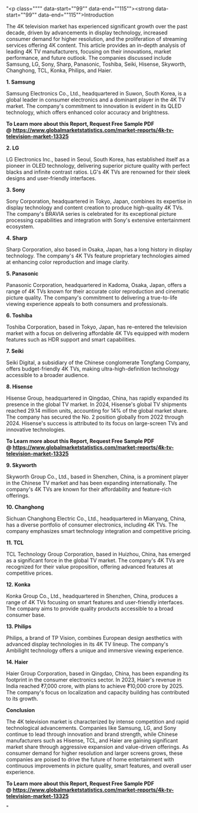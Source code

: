 "<p class="""" data-start=""99"" data-end=""115""><strong data-start=""99"" data-end=""115"">Introduction</strong></p>
<p class="""" data-start=""117"" data-end=""274""><span class=""relative -mx-px my-[-0.2rem] rounded-sm px-px py-[0.2rem]"">The 4K television market has experienced significant growth over the past decade, driven by advancements in display technology, increased consumer demand for higher resolution, and the proliferation of streaming services offering 4K content.</span> <span class=""relative -mx-px my-[-0.2rem] rounded-sm px-px py-[0.2rem]"">This article provides an in-depth analysis of leading 4K TV manufacturers, focusing on their innovations, market performance, and future outlook.</span> <span class=""relative -mx-px my-[-0.2rem] rounded-sm px-px py-[0.2rem]"">The companies discussed include Samsung, LG, Sony, Sharp, Panasonic, Toshiba, Seiki, Hisense, Skyworth, Changhong, TCL, Konka, Philips, and Haier.</span></p>
<p class="""" data-start=""276"" data-end=""290""><strong data-start=""276"" data-end=""290"">1. Samsung</strong></p>
<p class="""" data-start=""292"" data-end=""411""><span class=""relative -mx-px my-[-0.2rem] rounded-sm px-px py-[0.2rem]"">Samsung Electronics Co., Ltd., headquartered in Suwon, South Korea, is a global leader in consumer electronics and a dominant player in the 4K TV market.</span> <span class=""relative -mx-px my-[-0.2rem] rounded-sm px-px py-[0.2rem]"">The company's commitment to innovation is evident in its QLED technology, which offers enhanced color accuracy and brightness.</span></p>
<p class="""" data-start=""292"" data-end=""411""><span class=""relative -mx-px my-[-0.2rem] rounded-sm px-px py-[0.2rem]""><strong>To Learn more about this Report, Request Free Sample PDF @&nbsp;<a href=""https://www.globalmarketstatistics.com/market-reports/4k-tv-television-market-13325"">https://www.globalmarketstatistics.com/market-reports/4k-tv-television-market-13325</a></strong></span></p>
<p class="""" data-start=""413"" data-end=""422""><strong data-start=""413"" data-end=""422"">2. LG</strong></p>
<p class="""" data-start=""424"" data-end=""547""><span class=""relative -mx-px my-[-0.2rem] rounded-sm px-px py-[0.2rem]"">LG Electronics Inc., based in Seoul, South Korea, has established itself as a pioneer in OLED technology, delivering superior picture quality with perfect blacks and infinite contrast ratios.</span> <span class=""relative -mx-px my-[-0.2rem] rounded-sm px-px py-[0.2rem]"">LG's 4K TVs are renowned for their sleek designs and user-friendly interfaces.</span></p>
<p class="""" data-start=""549"" data-end=""560""><strong data-start=""549"" data-end=""560"">3. Sony</strong></p>
<p class="""" data-start=""562"" data-end=""687""><span class=""relative -mx-px my-[-0.2rem] rounded-sm px-px py-[0.2rem]"">Sony Corporation, headquartered in Tokyo, Japan, combines its expertise in display technology and content creation to produce high-quality 4K TVs.</span> <span class=""relative -mx-px my-[-0.2rem] rounded-sm px-px py-[0.2rem]"">The company's BRAVIA series is celebrated for its exceptional picture processing capabilities and integration with Sony's extensive entertainment ecosystem.</span></p>
<p class="""" data-start=""689"" data-end=""701""><strong data-start=""689"" data-end=""701"">4. Sharp</strong></p>
<p class="""" data-start=""703"" data-end=""828""><span class=""relative -mx-px my-[-0.2rem] rounded-sm px-px py-[0.2rem]"">Sharp Corporation, also based in Osaka, Japan, has a long history in display technology.</span> <span class=""relative -mx-px my-[-0.2rem] rounded-sm px-px py-[0.2rem]"">The company's 4K TVs feature proprietary technologies aimed at enhancing color reproduction and image clarity.</span></p>
<p class="""" data-start=""830"" data-end=""846""><strong data-start=""830"" data-end=""846"">5. Panasonic</strong></p>
<p class="""" data-start=""848"" data-end=""973""><span class=""relative -mx-px my-[-0.2rem] rounded-sm px-px py-[0.2rem]"">Panasonic Corporation, headquartered in Kadoma, Osaka, Japan, offers a range of 4K TVs known for their accurate color reproduction and cinematic picture quality.</span> <span class=""relative -mx-px my-[-0.2rem] rounded-sm px-px py-[0.2rem]"">The company's commitment to delivering a true-to-life viewing experience appeals to both consumers and professionals.</span></p>
<p class="""" data-start=""975"" data-end=""989""><strong data-start=""975"" data-end=""989"">6. Toshiba</strong></p>
<p class="""" data-start=""991"" data-end=""1076""><span class=""relative -mx-px my-[-0.2rem] rounded-sm px-px py-[0.2rem]"">Toshiba Corporation, based in Tokyo, Japan, has re-entered the television market with a focus on delivering affordable 4K TVs equipped with modern features such as HDR support and smart capabilities.</span></p>
<p class="""" data-start=""1078"" data-end=""1090""><strong data-start=""1078"" data-end=""1090"">7. Seiki</strong></p>
<p class="""" data-start=""1092"" data-end=""1177""><span class=""relative -mx-px my-[-0.2rem] rounded-sm px-px py-[0.2rem]"">Seiki Digital, a subsidiary of the Chinese conglomerate Tongfang Company, offers budget-friendly 4K TVs, making ultra-high-definition technology accessible to a broader audience.</span></p>
<p class="""" data-start=""1179"" data-end=""1193""><strong data-start=""1179"" data-end=""1193"">8. Hisense</strong></p>
<p class="""" data-start=""1195"" data-end=""1440""><span class=""relative -mx-px my-[-0.2rem] rounded-sm px-px py-[0.2rem]"">Hisense Group, headquartered in Qingdao, China, has rapidly expanded its presence in the global TV market.</span> <span class=""relative -mx-px my-[-0.2rem] rounded-sm px-px py-[0.2rem]"">In 2024, Hisense's global TV shipments reached 29.14 million units, accounting for 14% of the global market share.</span> <span class=""relative -mx-px my-[-0.2rem] rounded-sm px-px py-[0.2rem]"">The company has secured the No. 2 position globally from 2022 through 2024.</span> <span class=""relative -mx-px my-[-0.2rem] rounded-sm px-px py-[0.2rem]"">Hisense's success is attributed to its focus on large-screen TVs and innovative technologies.</span>&nbsp;</p>
<p class="""" data-start=""1195"" data-end=""1440""><strong>To Learn more about this Report, Request Free Sample PDF @&nbsp;<a href=""https://www.globalmarketstatistics.com/market-reports/4k-tv-television-market-13325"">https://www.globalmarketstatistics.com/market-reports/4k-tv-television-market-13325</a></strong></p>
<p class="""" data-start=""1442"" data-end=""1457""><strong data-start=""1442"" data-end=""1457"">9. Skyworth</strong></p>
<p class="""" data-start=""1459"" data-end=""1584""><span class=""relative -mx-px my-[-0.2rem] rounded-sm px-px py-[0.2rem]"">Skyworth Group Co., Ltd., based in Shenzhen, China, is a prominent player in the Chinese TV market and has been expanding internationally.</span> <span class=""relative -mx-px my-[-0.2rem] rounded-sm px-px py-[0.2rem]"">The company's 4K TVs are known for their affordability and feature-rich offerings.</span></p>
<p class="""" data-start=""1586"" data-end=""1603""><strong data-start=""1586"" data-end=""1603"">10. Changhong</strong></p>
<p class="""" data-start=""1605"" data-end=""1730""><span class=""relative -mx-px my-[-0.2rem] rounded-sm px-px py-[0.2rem]"">Sichuan Changhong Electric Co., Ltd., headquartered in Mianyang, China, has a diverse portfolio of consumer electronics, including 4K TVs.</span> <span class=""relative -mx-px my-[-0.2rem] rounded-sm px-px py-[0.2rem]"">The company emphasizes smart technology integration and competitive pricing.</span></p>
<p class="""" data-start=""1732"" data-end=""1743""><strong data-start=""1732"" data-end=""1743"">11. TCL</strong></p>
<p class="""" data-start=""1745"" data-end=""1870""><span class=""relative -mx-px my-[-0.2rem] rounded-sm px-px py-[0.2rem]"">TCL Technology Group Corporation, based in Huizhou, China, has emerged as a significant force in the global TV market.</span> <span class=""relative -mx-px my-[-0.2rem] rounded-sm px-px py-[0.2rem]"">The company's 4K TVs are recognized for their value proposition, offering advanced features at competitive prices.</span></p>
<p class="""" data-start=""1872"" data-end=""1885""><strong data-start=""1872"" data-end=""1885"">12. Konka</strong></p>
<p class="""" data-start=""1887"" data-end=""2012""><span class=""relative -mx-px my-[-0.2rem] rounded-sm px-px py-[0.2rem]"">Konka Group Co., Ltd., headquartered in Shenzhen, China, produces a range of 4K TVs focusing on smart features and user-friendly interfaces.</span> <span class=""relative -mx-px my-[-0.2rem] rounded-sm px-px py-[0.2rem]"">The company aims to provide quality products accessible to a broad consumer base.</span></p>
<p class="""" data-start=""2014"" data-end=""2029""><strong data-start=""2014"" data-end=""2029"">13. Philips</strong></p>
<p class="""" data-start=""2031"" data-end=""2156""><span class=""relative -mx-px my-[-0.2rem] rounded-sm px-px py-[0.2rem]"">Philips, a brand of TP Vision, combines European design aesthetics with advanced display technologies in its 4K TV lineup.</span> <span class=""relative -mx-px my-[-0.2rem] rounded-sm px-px py-[0.2rem]"">The company's Ambilight technology offers a unique and immersive viewing experience.</span></p>
<p class="""" data-start=""2158"" data-end=""2171""><strong data-start=""2158"" data-end=""2171"">14. Haier</strong></p>
<p class="""" data-start=""2173"" data-end=""2378""><span class=""relative -mx-px my-[-0.2rem] rounded-sm px-px py-[0.2rem]"">Haier Group Corporation, based in Qingdao, China, has been expanding its footprint in the consumer electronics sector.</span> <span class=""relative -mx-px my-[-0.2rem] rounded-sm px-px py-[0.2rem]"">In 2023, Haier's revenue in India reached ₹7,000 crore, with plans to achieve ₹10,000 crore by 2025.</span> <span class=""relative -mx-px my-[-0.2rem] rounded-sm px-px py-[0.2rem]"">The company's focus on localization and capacity building has contributed to its growth.</span></p>
<p class="""" data-start=""2380"" data-end=""2394""><strong data-start=""2380"" data-end=""2394"">Conclusion</strong></p>
<p class="""" data-start=""2396"" data-end=""2561""><span class=""relative -mx-px my-[-0.2rem] rounded-sm px-px py-[0.2rem]"">The 4K television market is characterized by intense competition and rapid technological advancements.</span> <span class=""relative -mx-px my-[-0.2rem] rounded-sm px-px py-[0.2rem]"">Companies like Samsung, LG, and Sony continue to lead through innovation and brand strength, while Chinese manufacturers such as Hisense, TCL, and Haier are gaining significant market share through aggressive expansion and value-driven offerings.</span> <span class=""relative -mx-px my-[-0.2rem] rounded-sm px-px py-[0.2rem]"">As consumer demand for higher resolution and larger screens grows, these companies are poised to drive the future of home entertainment with continuous improvements in picture quality, smart features, and overall user experience.</span></p>
<p class="""" data-start=""2396"" data-end=""2561""><span class=""relative -mx-px my-[-0.2rem] rounded-sm px-px py-[0.2rem]""><strong>To Learn more about this Report, Request Free Sample PDF @&nbsp;<a href=""https://www.globalmarketstatistics.com/market-reports/4k-tv-television-market-13325"">https://www.globalmarketstatistics.com/market-reports/4k-tv-television-market-13325</a></strong></span></p>"

